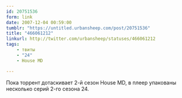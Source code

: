 ```yaml
---
id: 20751536
form: link
date: 2007-12-04 00:59:00
tumblr: "https://untitled.urbansheep.com/post/20751536"
title: "466061212"
linkurl: http://twitter.com/urbansheep/statuses/466061212
tags:
    - твиты
    - "24"
    - House MD

---
```

<p>Пока торрент дотаскивает 2-й сезон House MD, в плеер упакованы несколько серий 2-го сезона 24.</p>
